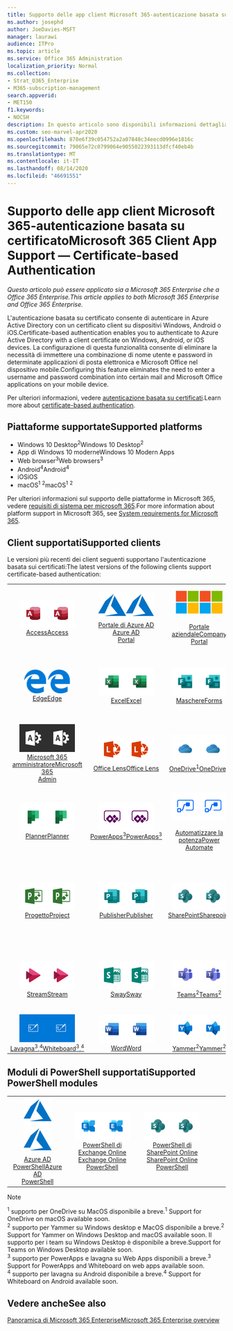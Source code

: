 ```yaml
---
title: Supporto delle app client Microsoft 365-autenticazione basata su certificato
ms.author: josephd
author: JoeDavies-MSFT
manager: laurawi
audience: ITPro
ms.topic: article
ms.service: Office 365 Administration
localization_priority: Normal
ms.collection:
- Strat_O365_Enterprise
- M365-subscription-management
search.appverid:
- MET150
f1.keywords:
- NOCSH
description: In questo articolo sono disponibili informazioni dettagliate sul supporto delle app client Microsoft 365 per l'autenticazione basata su certificati.
ms.custom: seo-marvel-apr2020
ms.openlocfilehash: 870e6f39c054752a2a07848c34eecd0996e1816c
ms.sourcegitcommit: 79065e72c0799064e9055022393113dfcf40eb4b
ms.translationtype: MT
ms.contentlocale: it-IT
ms.lasthandoff: 08/14/2020
ms.locfileid: "46691551"
---
```

# <a name="microsoft-365-client-app-support--certificate-based-authentication"></a><span data-ttu-id="b4dbe-103">Supporto delle app client Microsoft 365-autenticazione basata su certificato</span><span class="sxs-lookup"><span data-stu-id="b4dbe-103">Microsoft 365 Client App Support — Certificate-based Authentication</span></span>

<span data-ttu-id="b4dbe-104">*Questo articolo può essere applicato sia a Microsoft 365 Enterprise che a Office 365 Enterprise.*</span><span class="sxs-lookup"><span data-stu-id="b4dbe-104">*This article applies to both Microsoft 365 Enterprise and Office 365 Enterprise.*</span></span>

<span data-ttu-id="b4dbe-105">L'autenticazione basata su certificato consente di autenticare in Azure Active Directory con un certificato client su dispositivi Windows, Android o iOS.</span><span class="sxs-lookup"><span data-stu-id="b4dbe-105">Certificate-based authentication enables you to authenticate to Azure Active Directory with a client certificate on Windows, Android, or iOS devices.</span></span> <span data-ttu-id="b4dbe-106">La configurazione di questa funzionalità consente di eliminare la necessità di immettere una combinazione di nome utente e password in determinate applicazioni di posta elettronica e Microsoft Office nel dispositivo mobile.</span><span class="sxs-lookup"><span data-stu-id="b4dbe-106">Configuring this feature eliminates the need to enter a username and password combination into certain mail and Microsoft Office applications on your mobile device.</span></span>

<span data-ttu-id="b4dbe-107">Per ulteriori informazioni, vedere [autenticazione basata su certificati](https://docs.microsoft.com/azure/active-directory/authentication/active-directory-certificate-based-authentication-get-started).</span><span class="sxs-lookup"><span data-stu-id="b4dbe-107">Learn more about [certificate-based authentication](https://docs.microsoft.com/azure/active-directory/authentication/active-directory-certificate-based-authentication-get-started).</span></span>

## <a name="supported-platforms"></a><span data-ttu-id="b4dbe-108">Piattaforme supportate</span><span class="sxs-lookup"><span data-stu-id="b4dbe-108">Supported platforms</span></span>

 - <span data-ttu-id="b4dbe-109">Windows 10 Desktop<sup>2</sup></span><span class="sxs-lookup"><span data-stu-id="b4dbe-109">Windows 10 Desktop<sup>2</sup></span></span>
 - <span data-ttu-id="b4dbe-110">App di Windows 10 moderne</span><span class="sxs-lookup"><span data-stu-id="b4dbe-110">Windows 10 Modern Apps</span></span>
 - <span data-ttu-id="b4dbe-111">Web browser<sup>3</sup></span><span class="sxs-lookup"><span data-stu-id="b4dbe-111">Web browsers<sup>3</sup></span></span>
 - <span data-ttu-id="b4dbe-112">Android<sup>4</sup></span><span class="sxs-lookup"><span data-stu-id="b4dbe-112">Android<sup>4</sup></span></span>
 - <span data-ttu-id="b4dbe-113">iOS</span><span class="sxs-lookup"><span data-stu-id="b4dbe-113">iOS</span></span>
 - <span data-ttu-id="b4dbe-114">macOS<sup>1</sup> <sup>2</sup></span><span class="sxs-lookup"><span data-stu-id="b4dbe-114">macOS<sup>1</sup> <sup>2</sup></span></span>

<span data-ttu-id="b4dbe-115">Per ulteriori informazioni sul supporto delle piattaforme in Microsoft 365, vedere [requisiti di sistema per microsoft 365](https://products.office.com/office-system-requirements).</span><span class="sxs-lookup"><span data-stu-id="b4dbe-115">For more information about platform support in Microsoft 365, see [System requirements for Microsoft 365](https://products.office.com/office-system-requirements).</span></span>

## <a name="supported-clients"></a><span data-ttu-id="b4dbe-116">Client supportati</span><span class="sxs-lookup"><span data-stu-id="b4dbe-116">Supported clients</span></span>

<span data-ttu-id="b4dbe-117">Le versioni più recenti dei client seguenti supportano l'autenticazione basata sui certificati:</span><span class="sxs-lookup"><span data-stu-id="b4dbe-117">The latest versions of the following clients support certificate-based authentication:</span></span>

| | | | | | |
|:---:|:---:|:---:|:---:|:---:|:---:|
| <span data-ttu-id="b4dbe-118">![Icona Access](../media/o365-access-64x64.png)</span><span class="sxs-lookup"><span data-stu-id="b4dbe-118">![Access icon](../media/o365-access-64x64.png)</span></span> <br> [<span data-ttu-id="b4dbe-119">Access</span><span class="sxs-lookup"><span data-stu-id="b4dbe-119">Access</span></span>](https://products.office.com/access) | <span data-ttu-id="b4dbe-120">![Icona di Azure](../media/o365-azure-64x64.png)</span><span class="sxs-lookup"><span data-stu-id="b4dbe-120">![Azure icon](../media/o365-azure-64x64.png)</span></span> <br> [<span data-ttu-id="b4dbe-121">Portale di Azure AD <br></span><span class="sxs-lookup"><span data-stu-id="b4dbe-121">Azure AD <br> Portal </span></span>](https://azure.microsoft.com/features/azure-portal/) | <span data-ttu-id="b4dbe-122">![Icona portale aziendale](../media/o365-microsoft-64x64.png)</span><span class="sxs-lookup"><span data-stu-id="b4dbe-122">![Company portal icon](../media/o365-microsoft-64x64.png)</span></span> <br> [<span data-ttu-id="b4dbe-123"><br>Portale aziendale</span><span class="sxs-lookup"><span data-stu-id="b4dbe-123">Company <br> Portal </span></span>](https://docs.microsoft.com/intune-user-help/sign-in-to-the-company-portal) | <span data-ttu-id="b4dbe-124">![Icona di approfondimento](../media/o365-delve-64x64.png)</span><span class="sxs-lookup"><span data-stu-id="b4dbe-124">![Delve icon](../media/o365-delve-64x64.png)</span></span> <br> [<span data-ttu-id="b4dbe-125">Delve</span><span class="sxs-lookup"><span data-stu-id="b4dbe-125">Delve</span></span>](https://products.office.com/business/intelligent-search) | <span data-ttu-id="b4dbe-126">![Icona Dynamics 365](../media/o365-dynamics365-64x64.png)</span><span class="sxs-lookup"><span data-stu-id="b4dbe-126">![Dynamics 365 icon](../media/o365-dynamics365-64x64.png)</span></span> <br> [<span data-ttu-id="b4dbe-127">Dynamics 365</span><span class="sxs-lookup"><span data-stu-id="b4dbe-127">Dynamics 365</span></span>](https://dynamics.microsoft.com) 
| <span data-ttu-id="b4dbe-128">![Icona del server perimetrale](../media/o365-edge-64x64.png)</span><span class="sxs-lookup"><span data-stu-id="b4dbe-128">![Edge icon](../media/o365-edge-64x64.png)</span></span> <br> [<span data-ttu-id="b4dbe-129">Edge</span><span class="sxs-lookup"><span data-stu-id="b4dbe-129">Edge</span></span>](https://www.microsoft.com/windows/microsoft-edge) | <span data-ttu-id="b4dbe-130">![Icona Excel](../media/o365-excel-64x64.png)</span><span class="sxs-lookup"><span data-stu-id="b4dbe-130">![Excel icon](../media/o365-excel-64x64.png)</span></span> <br> [<span data-ttu-id="b4dbe-131">Excel</span><span class="sxs-lookup"><span data-stu-id="b4dbe-131">Excel</span></span>](https://products.office.com/excel) | <span data-ttu-id="b4dbe-132">![Icona maschere](../media/o365-forms-64x64.png)</span><span class="sxs-lookup"><span data-stu-id="b4dbe-132">![Forms icon](../media/o365-forms-64x64.png)</span></span> <br> [<span data-ttu-id="b4dbe-133">Maschere</span><span class="sxs-lookup"><span data-stu-id="b4dbe-133">Forms</span></span>](https://flow.microsoft.com/connectors/shared_microsoftforms/microsoft-forms/) | <span data-ttu-id="b4dbe-134">![Icona di Kaizala](../media/o365-kaizala-64x64.png)</span><span class="sxs-lookup"><span data-stu-id="b4dbe-134">![Kaizala icon](../media/o365-kaizala-64x64.png)</span></span> <br> [<span data-ttu-id="b4dbe-135">Kaizala</span><span class="sxs-lookup"><span data-stu-id="b4dbe-135">Kaizala</span></span>](https://products.office.com/en/business/microsoft-kaizala) | <span data-ttu-id="b4dbe-136">![Icona Office.com](../media/o365-office-64x64.png)</span><span class="sxs-lookup"><span data-stu-id="b4dbe-136">![Office.com icon](../media/o365-office-64x64.png)</span></span> <br> [<span data-ttu-id="b4dbe-137">Office.com</span><span class="sxs-lookup"><span data-stu-id="b4dbe-137">Office.com</span></span>](https://www.office.com/) 
| <span data-ttu-id="b4dbe-138">![Icona di amministrazione di Office 365](../media/o365-o365admin-64x64.png)</span><span class="sxs-lookup"><span data-stu-id="b4dbe-138">![Office 365 Admin icon](../media/o365-o365admin-64x64.png)</span></span> <br> [<span data-ttu-id="b4dbe-139">Microsoft 365 <br> amministratore</span><span class="sxs-lookup"><span data-stu-id="b4dbe-139">Microsoft 365 <br> Admin</span></span>](https://products.office.com/business/manage-office-365-admin-app) | <span data-ttu-id="b4dbe-140">![Icona dell'obiettivo](../media/o365-lens-64x64.png)</span><span class="sxs-lookup"><span data-stu-id="b4dbe-140">![Lens icon](../media/o365-lens-64x64.png)</span></span> <br> [<span data-ttu-id="b4dbe-141">Office Lens</span><span class="sxs-lookup"><span data-stu-id="b4dbe-141">Office Lens</span></span>](https://www.microsoft.com/p/office-lens/9wzdncrfj3t8?activetab=pivot%3Aoverviewtab) | <span data-ttu-id="b4dbe-142">![Icona di OneDrive for business](../media/o365-OneDrive-64x64.png)</span><span class="sxs-lookup"><span data-stu-id="b4dbe-142">![OneDrive for Business icon](../media/o365-OneDrive-64x64.png)</span></span> <br> [<span data-ttu-id="b4dbe-143">OneDrive<sup>1</sup></span><span class="sxs-lookup"><span data-stu-id="b4dbe-143">OneDrive<sup>1</sup></span></span>](https://products.office.com/onedrive-for-business/online-cloud-storage) |  <span data-ttu-id="b4dbe-144">![Icona di OneNote](../media/o365-OneNote-64x64.png)</span><span class="sxs-lookup"><span data-stu-id="b4dbe-144">![OneNote icon](../media/o365-OneNote-64x64.png)</span></span> <br> [<span data-ttu-id="b4dbe-145">OneNote</span><span class="sxs-lookup"><span data-stu-id="b4dbe-145">OneNote</span></span>](https://products.office.com/onenote) | <span data-ttu-id="b4dbe-146">![Icona di Outlook](../media/o365-outlook-64x64.png)</span><span class="sxs-lookup"><span data-stu-id="b4dbe-146">![Outlook icon](../media/o365-outlook-64x64.png)</span></span> <br> [<span data-ttu-id="b4dbe-147">Outlook</span><span class="sxs-lookup"><span data-stu-id="b4dbe-147">Outlook</span></span>](https://products.office.com/outlook) 
| <span data-ttu-id="b4dbe-148">![Icona Planner](../media/o365-planner-64x64.png)</span><span class="sxs-lookup"><span data-stu-id="b4dbe-148">![Planner icon](../media/o365-planner-64x64.png)</span></span> <br> [<span data-ttu-id="b4dbe-149">Planner</span><span class="sxs-lookup"><span data-stu-id="b4dbe-149">Planner</span></span>](https://products.office.com/business/task-management-software) | <span data-ttu-id="b4dbe-150">![Icona di PowerApps](../media/o365-powerapps-64x64.png)</span><span class="sxs-lookup"><span data-stu-id="b4dbe-150">![PowerApps icon](../media/o365-powerapps-64x64.png)</span></span> <br> [<span data-ttu-id="b4dbe-151">PowerApps<sup>3</sup></span><span class="sxs-lookup"><span data-stu-id="b4dbe-151">PowerApps<sup>3</sup></span></span>](https://powerapps.microsoft.com) | <span data-ttu-id="b4dbe-152">![Icona Power automatizzate](../media/o365-flow-64x64.png)</span><span class="sxs-lookup"><span data-stu-id="b4dbe-152">![Power Automate icon](../media/o365-flow-64x64.png)</span></span> <br> [<span data-ttu-id="b4dbe-153"><br>Automatizzare la potenza</span><span class="sxs-lookup"><span data-stu-id="b4dbe-153">Power <br> Automate</span></span>](https://flow.microsoft.com) | <span data-ttu-id="b4dbe-154">![Icona PowerBI](../media/o365-powerbi-64x64.png)</span><span class="sxs-lookup"><span data-stu-id="b4dbe-154">![PowerBI icon](../media/o365-powerbi-64x64.png)</span></span> <br> [<span data-ttu-id="b4dbe-155">Power BI</span><span class="sxs-lookup"><span data-stu-id="b4dbe-155">Power BI</span></span>](https://powerbi.microsoft.com)| <span data-ttu-id="b4dbe-156">![Icona PowerPoint](../media/o365-powerpoint-64x64.png)</span><span class="sxs-lookup"><span data-stu-id="b4dbe-156">![PowerPoint icon](../media/o365-powerpoint-64x64.png)</span></span> <br> [<span data-ttu-id="b4dbe-157">PowerPoint</span><span class="sxs-lookup"><span data-stu-id="b4dbe-157">PowerPoint</span></span>](https://products.office.com/powerpoint) 
| <span data-ttu-id="b4dbe-158">![Icona progetto](../media/o365-project-64x64.png)</span><span class="sxs-lookup"><span data-stu-id="b4dbe-158">![Project icon](../media/o365-project-64x64.png)</span></span> <br> [<span data-ttu-id="b4dbe-159">Progetto</span><span class="sxs-lookup"><span data-stu-id="b4dbe-159">Project</span></span>](https://products.office.com/project) | <span data-ttu-id="b4dbe-160">![Icona di Publisher](../media/o365-publisher-64x64.png)</span><span class="sxs-lookup"><span data-stu-id="b4dbe-160">![Publisher icon](../media/o365-publisher-64x64.png)</span></span> <br> [<span data-ttu-id="b4dbe-161">Publisher</span><span class="sxs-lookup"><span data-stu-id="b4dbe-161">Publisher</span></span>](https://products.office.com/publisher) | <span data-ttu-id="b4dbe-162">![Icona di SharePoint](../media/o365-sharepoint-64x64.png)</span><span class="sxs-lookup"><span data-stu-id="b4dbe-162">![SharePoint icon](../media/o365-sharepoint-64x64.png)</span></span> <br> [<span data-ttu-id="b4dbe-163">SharePoint</span><span class="sxs-lookup"><span data-stu-id="b4dbe-163">Sharepoint</span></span>](https://products.office.com/sharepoint) | <span data-ttu-id="b4dbe-164">![Icona di Skype for Business](../media/o365-skypeforbusiness-64x64.png)</span><span class="sxs-lookup"><span data-stu-id="b4dbe-164">![Skype for Business icon](../media/o365-skypeforbusiness-64x64.png)</span></span> <br> [<span data-ttu-id="b4dbe-165">Skype for <br> business</span><span class="sxs-lookup"><span data-stu-id="b4dbe-165">Skype for <br> Business</span></span>](https://www.skype.com/business/) | <span data-ttu-id="b4dbe-166">![Icona note adesive](../media/o365-stickynotes-64x64.png)</span><span class="sxs-lookup"><span data-stu-id="b4dbe-166">![Sticky Notes icon](../media/o365-stickynotes-64x64.png)</span></span> <br> [<span data-ttu-id="b4dbe-167">Sticky Notes</span><span class="sxs-lookup"><span data-stu-id="b4dbe-167">Sticky Notes</span></span>](https://www.microsoft.com/p/microsoft-sticky-notes/9nblggh4qghw) 
| <span data-ttu-id="b4dbe-168">![Icona di Stream](../media/o365-stream-64x64.png)</span><span class="sxs-lookup"><span data-stu-id="b4dbe-168">![Stream icon](../media/o365-stream-64x64.png)</span></span> <br> [<span data-ttu-id="b4dbe-169">Stream</span><span class="sxs-lookup"><span data-stu-id="b4dbe-169">Stream</span></span>](https://stream.microsoft.com) | <span data-ttu-id="b4dbe-170">![Icona Sway](../media/o365-sway-64x64.png)</span><span class="sxs-lookup"><span data-stu-id="b4dbe-170">![Sway icon](../media/o365-sway-64x64.png)</span></span> <br> [<span data-ttu-id="b4dbe-171">Sway</span><span class="sxs-lookup"><span data-stu-id="b4dbe-171">Sway</span></span>](https://sway.com) | <span data-ttu-id="b4dbe-172">![icona di Teams](../media/o365-teams-64x64.png)</span><span class="sxs-lookup"><span data-stu-id="b4dbe-172">![Teams icon](../media/o365-teams-64x64.png)</span></span> <br> [<span data-ttu-id="b4dbe-173">Teams<sup>2</sup></span><span class="sxs-lookup"><span data-stu-id="b4dbe-173">Teams<sup>2</sup></span></span>](https://products.office.com/microsoft-teams/group-chat-software) | <span data-ttu-id="b4dbe-174">![Icona da fare](../media/o365-todo-64x64.png)</span><span class="sxs-lookup"><span data-stu-id="b4dbe-174">![To Do icon](../media/o365-todo-64x64.png)</span></span> <br> [<span data-ttu-id="b4dbe-175">Da fare</span><span class="sxs-lookup"><span data-stu-id="b4dbe-175">To Do</span></span>](https://todo.microsoft.com) | <span data-ttu-id="b4dbe-176">![Icona Visio](../media/o365-visio-64x64.png)</span><span class="sxs-lookup"><span data-stu-id="b4dbe-176">![Visio icon](../media/o365-visio-64x64.png)</span></span> <br> [<span data-ttu-id="b4dbe-177">Visio</span><span class="sxs-lookup"><span data-stu-id="b4dbe-177">Visio</span></span>](https://products.office.com/visio/flowchart-software) 
| <span data-ttu-id="b4dbe-178">![Icona lavagna](../media/o365-whiteboard-64x64.png)</span><span class="sxs-lookup"><span data-stu-id="b4dbe-178">![Whiteboard icon](../media/o365-whiteboard-64x64.png)</span></span> <br> [<span data-ttu-id="b4dbe-179">Lavagna<sup>3</sup>,<sup>4</sup></span><span class="sxs-lookup"><span data-stu-id="b4dbe-179">Whiteboard<sup>3</sup>,<sup>4</sup></span></span>](https://whiteboard.microsoft.com/) | <span data-ttu-id="b4dbe-180">![Icona Word](../media/o365-word-64x64.png)</span><span class="sxs-lookup"><span data-stu-id="b4dbe-180">![Word icon](../media/o365-word-64x64.png)</span></span> <br> [<span data-ttu-id="b4dbe-181">Word</span><span class="sxs-lookup"><span data-stu-id="b4dbe-181">Word</span></span>](https://products.office.com/word) | <span data-ttu-id="b4dbe-182">![Icona di Yammer](../media/o365-yammer-64x64.png)</span><span class="sxs-lookup"><span data-stu-id="b4dbe-182">![Yammer icon](../media/o365-yammer-64x64.png)</span></span> <br> [<span data-ttu-id="b4dbe-183">Yammer<sup>2</sup></span><span class="sxs-lookup"><span data-stu-id="b4dbe-183">Yammer<sup>2</sup></span></span>](https://products.office.com/yammer/yammer-overview) |

## <a name="supported-powershell-modules"></a><span data-ttu-id="b4dbe-184">Moduli di PowerShell supportati</span><span class="sxs-lookup"><span data-stu-id="b4dbe-184">Supported PowerShell modules</span></span>

| | | | | | |
|:---:|:---:|:---:|:---:|:---:|:---:|
| <span data-ttu-id="b4dbe-185">![Icona di Azure](../media/o365-azure-64x64.png)</span><span class="sxs-lookup"><span data-stu-id="b4dbe-185">![Azure icon](../media/o365-azure-64x64.png)</span></span> <br> [<span data-ttu-id="b4dbe-186">Azure AD <br> PowerShell</span><span class="sxs-lookup"><span data-stu-id="b4dbe-186">Azure AD <br> PowerShell</span></span>](https://docs.microsoft.com/powershell/azure/active-directory/overview?view=azureadps-2.0) | <span data-ttu-id="b4dbe-187">![Icona di Exchange](../media/o365-exchange-64x64.png)</span><span class="sxs-lookup"><span data-stu-id="b4dbe-187">![Exchange icon](../media/o365-exchange-64x64.png)</span></span> <br> [<span data-ttu-id="b4dbe-188">PowerShell di Exchange Online <br></span><span class="sxs-lookup"><span data-stu-id="b4dbe-188">Exchange Online <br> PowerShell</span></span>](https://docs.microsoft.com/powershell/exchange/exchange-online/exchange-online-powershell?view=exchange-ps) | <span data-ttu-id="b4dbe-189">![Icona di SharePoint](../media/o365-sharepoint-64x64.png)</span><span class="sxs-lookup"><span data-stu-id="b4dbe-189">![SharePoint icon](../media/o365-sharepoint-64x64.png)</span></span> <br> [<span data-ttu-id="b4dbe-190">PowerShell di SharePoint Online <br></span><span class="sxs-lookup"><span data-stu-id="b4dbe-190">SharePoint Online <br> PowerShell</span></span>](https://docs.microsoft.com/powershell/sharepoint/sharepoint-online/connect-sharepoint-online)

> [!NOTE]
> <span data-ttu-id="b4dbe-191"><sup>1</sup> supporto per OneDrive su MacOS disponibile a breve.</span><span class="sxs-lookup"><span data-stu-id="b4dbe-191"><sup>1</sup> Support for OneDrive on macOS available soon.</span></span> <br>
> <span data-ttu-id="b4dbe-192"><sup>2</sup> supporto per Yammer su Windows desktop e MacOS disponibile a breve.</span><span class="sxs-lookup"><span data-stu-id="b4dbe-192"><sup>2</sup> Support for Yammer on Windows Desktop and macOS available soon.</span></span> <span data-ttu-id="b4dbe-193">Il supporto per i team su Windows Desktop è disponibile a breve.</span><span class="sxs-lookup"><span data-stu-id="b4dbe-193">Support for Teams on Windows Desktop available soon.</span></span><br>
> <span data-ttu-id="b4dbe-194"><sup>3</sup> supporto per PowerApps e lavagna su Web Apps disponibili a breve.</span><span class="sxs-lookup"><span data-stu-id="b4dbe-194"><sup>3</sup> Support for PowerApps and Whiteboard on web apps available soon.</span></span> <br>
> <span data-ttu-id="b4dbe-195"><sup>4</sup> supporto per lavagna su Android disponibile a breve.</span><span class="sxs-lookup"><span data-stu-id="b4dbe-195"><sup>4</sup> Support for Whiteboard on Android available soon.</span></span>

## <a name="see-also"></a><span data-ttu-id="b4dbe-196">Vedere anche</span><span class="sxs-lookup"><span data-stu-id="b4dbe-196">See also</span></span>

[<span data-ttu-id="b4dbe-197">Panoramica di Microsoft 365 Enterprise</span><span class="sxs-lookup"><span data-stu-id="b4dbe-197">Microsoft 365 Enterprise overview</span></span>](microsoft-365-overview.md)
